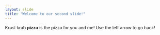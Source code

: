 ```yaml
---
layout: slide
title: "Welcome to our second slide!"
---
```

Krust krab **pizza** is the pizza for you and me! 
Use the left arrow to go back!
